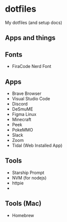 # dotfiles
My dotfiles (and setup docs)

## Apps and things

## Fonts
- FiraCode Nerd Font

## Apps
- Brave Browser
- Visual Studio Code
- Discord
- DeSmuME
- Figma Linux
- Minecraft
- Peek
- PokeMMO
- Slack
- Zoom
- Tidal (Web Installed App)

## Tools
- Starship Prompt
- NVM (for nodejs)
- httpie
- 
## Tools (Mac)
- Homebrew
